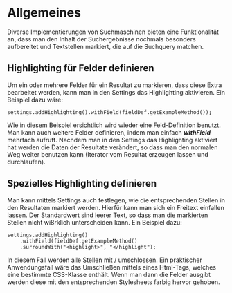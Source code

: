 Allgemeines
===========
Diverse Implementierungen von Suchmaschinen bieten eine Funktionalität an, dass man den Inhalt der Suchergebnisse nochmals
besonders aufbereitet und Textstellen markiert, die auf die Suchquery matchen.

Highlighting für Felder definieren
----------------------------------
Um ein oder mehrere Felder für ein Resultat zu markieren, dass diese Extra bearbeitet werden, kann man in den Settings
das Highlighting aktivieren. Ein Beispiel dazu wäre:

    settings.addHighlighting().withField(fieldDef.getExampleMethod());

Wie in diesem Beispiel ersichtlich wird wieder eine Feld-Definition benutzt. Man kann auch weitere Felder definieren, indem
man einfach ***withField*** mehrfach aufruft.
Nachdem man in den Settings das Highlighting aktiviert hat werden die Daten der Resultate verändert, so dass man
den normalen Weg weiter benutzen kann (Iterator vom Resultat erzeugen lassen und durchlaufen).

Spezielles Highlighting definieren
----------------------------------
Man kann mittels Settings auch festlegen, wie die entsprechenden Stellen in den Resultaten markiert werden. Hierfür
kann man sich ein Freitext einfallen lassen. Der Standardwert sind leerer Text, so dass man die markierten Stellen
 nicht wi8rklich unterscheiden kann. Ein Beispiel dazu:

    settings.addHighlighting()
        .withField(fieldDef.getExampleMethod()
        .surroundWith("<highlight>", "</highlight");

In diesem Fall werden alle Stellen mit <highlight> / </highlight> umschlossen. Ein praktischer Anwendungsfall wäre
das Umschließen mittels eines Html-Tags, welches eine bestimmte CSS-Klasse enthält. Wenn man dann die Felder ausgibt
werden diese mit den entsprechenden Stylesheets farbig hervor gehoben.